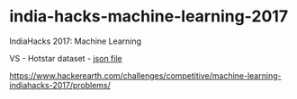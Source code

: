 # india-hacks-machine-learning-2017
IndiaHacks 2017: Machine Learning

VS - Hotstar dataset - [json file](https://drive.google.com/file/d/152jNknwwnkCx28zq8YrPiLiEjG_5JQDl/view?usp=sharing)

https://www.hackerearth.com/challenges/competitive/machine-learning-indiahacks-2017/problems/
